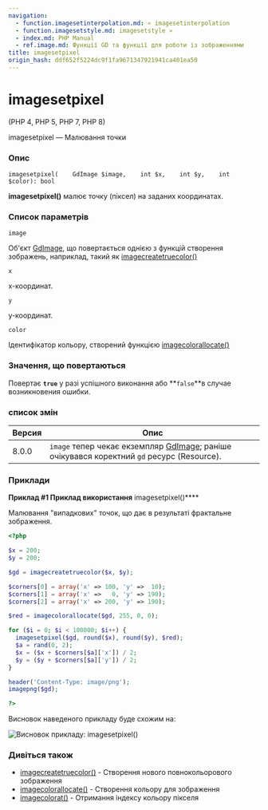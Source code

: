 ```yaml
---
navigation:
  - function.imagesetinterpolation.md: « imagesetinterpolation
  - function.imagesetstyle.md: imagesetstyle »
  - index.md: PHP Manual
  - ref.image.md: Функції GD та функції для роботи із зображеннями
title: imagesetpixel
origin_hash: ddf652f5224dc9f1fa9671347921941ca401ea50
---
```

# imagesetpixel

(PHP 4, PHP 5, PHP 7, PHP 8)

imagesetpixel — Малювання точки

### Опис

```methodsynopsis
imagesetpixel(    GdImage $image,    int $x,    int $y,    int $color): bool
```

**imagesetpixel()** малює точку (піксел) на заданих координатах.

### Список параметрів

`image`

Об'єкт [GdImage](class.gdimage.md), що повертається однією з функцій створення зображень, наприклад, такий як [imagecreatetruecolor()](function.imagecreatetruecolor.md)

`x`

x-координат.

`y`

y-координат.

`color`

Ідентифікатор кольору, створений функцією [imagecolorallocate()](function.imagecolorallocate.md)

### Значення, що повертаються

Повертає **`true`** у разі успішного виконання або \*\*`false`\*\*в случае возникновения ошибки.

### список змін

| Версия | Опис |
| --- | --- |
| 8.0.0 | `image` тепер чекає екземпляр [GdImage](class.gdimage.md); раніше очікувався коректний `gd` ресурс (Resource). |

### Приклади

**Приклад #1 Приклад використання** imagesetpixel()\*\*\*\*

Малювання "випадкових" точок, що дає в результаті фрактальне зображення.

```php
<?php

$x = 200;
$y = 200;

$gd = imagecreatetruecolor($x, $y);

$corners[0] = array('x' => 100, 'y' =>  10);
$corners[1] = array('x' =>   0, 'y' => 190);
$corners[2] = array('x' => 200, 'y' => 190);

$red = imagecolorallocate($gd, 255, 0, 0);

for ($i = 0; $i < 100000; $i++) {
  imagesetpixel($gd, round($x), round($y), $red);
  $a = rand(0, 2);
  $x = ($x + $corners[$a]['x']) / 2;
  $y = ($y + $corners[$a]['y']) / 2;
}

header('Content-Type: image/png');
imagepng($gd);

?>
```

Висновок наведеного прикладу буде схожим на:

![Висновок прикладу: imagesetpixel()](images/21009b70229598c6a80eef8b45bf282b-imagesetpixel.png)

### Дивіться також

-   [imagecreatetruecolor()](function.imagecreatetruecolor.md) \- Створення нового повнокольорового зображення
-   [imagecolorallocate()](function.imagecolorallocate.md) \- Створення кольору для зображення
-   [imagecolorat()](function.imagecolorat.md) \- Отримання індексу кольору пікселя
